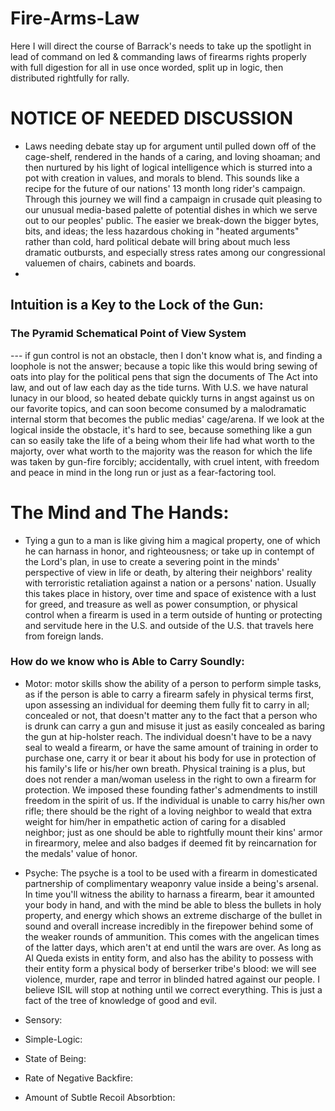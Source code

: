 # Fire-Arms-Law
Here I will direct the course of Barrack's needs to take up the spotlight in lead of command on led &amp; commanding laws of firearms rights properly with full digestion for all in use once worded, split up in logic, then distributed rightfully for rally.

# NOTICE OF NEEDED DISCUSSION
- Laws needing debate stay up for argument until pulled down off of the cage-shelf, rendered in the hands of a caring, and loving shoaman; and then nurtured by his light of logical intelligence which is sturred into a pot with creation in values, and morals to blend. This sounds like a recipe for the future of our nations' 13 month long rider's campaign. Through this journey we will find a campaign in crusade quit pleasing to our unusual media-based palette of potential dishes in which we serve out to our peoples' public. The easier we break-down the bigger bytes, bits, and ideas; the less hazardous choking in "heated arguments" rather than cold, hard political debate will bring about much less dramatic outbursts, and especially stress rates among our congressional valuemen of chairs, cabinets and boards.
- 
## Intuition is a Key to the Lock of the Gun:
### The Pyramid Schematical Point of View System 
--- if gun control is not an obstacle, then I don't know what is, and finding a loophole is not the answer; because a topic like this would bring sewing of oats into play for the political pens that sign the documents of The Act into law, and out of law each day as the tide turns. With U.S. we have natural lunacy in our blood, so heated debate quickly turns in angst against us on our favorite topics, and can soon become consumed by a malodramatic internal storm that becomes the public medias' cage/arena. If we look at the logical inside the obstacle, it's hard to see, because something like a gun can so easily take the life of a being whom their life had what worth to the majorty, over what worth to the majority was the reason for which the life was taken by gun-fire forcibly; accidentally, with cruel intent, with freedom and peace in mind in the long run or just as a fear-factoring tool.

# The Mind and The Hands:
* Tying a gun to a man is like giving him a magical property, one of which he can harnass in honor, and righteousness; or take up in contempt of the Lord's plan, in use to create a severing point in the minds' perspective of view in life or death, by altering their neighbors' reality with terroristic retaliation against a nation or a persons' nation. Usually this takes place in history, over time and space of existence with a lust for greed, and treasure as well as power consumption, or physical control when a firearm is used in a term outside of hunting or protecting and servitude here in the U.S. and outside of the U.S. that travels here from foreign lands. 

### How do we know who is Able to Carry Soundly:

- Motor: motor skills show the ability of a person to perform simple tasks, as if the person is able to carry a firearm safely in physical terms first, upon assessing an individual for deeming them fully fit to carry in all; concealed or not, that doesn't matter any to the fact that a person who is drunk can carry a gun and misuse it just as easily concealed as baring the gun at hip-holster reach. The individual doesn't have to be a navy seal to weald a firearm, or have the same amount of training in order to purchase one, carry it or bear it about his body for use in protection of his family's life or his/her own breath. Physical training is a plus, but does not render a man/woman useless in the right to own a firearm for protection. We imposed these founding father's admendments to instill freedom in the spirit of us. If the individual is unable to carry his/her own rifle; there should be the right of a loving neighbor to weald that extra weight for him/her in empathetic action of caring for a disabled neighbor; just as one should be able to rightfully mount their kins' armor in firearmory, melee and also badges if deemed fit by reincarnation for the medals' value of honor. 

- Psyche: The psyche is a tool to be used with a firearm in domesticated partnership of complimentary weaponry value inside a being's arsenal. In time you'll witness the ability to harnass a firearm, bear it amounted your body in hand, and with the mind be able to bless the bullets in holy property, and energy which shows an extreme discharge of the bullet in sound and overall increase incredibly in the firepower behind some of the weaker rounds of ammunition. This comes with the angelican times of the latter days, which aren't at end until the wars are over. As long as Al Queda exists in entity form, and also has the ability to possess with their entity form a physical body of berserker tribe's blood: we will see violence, murder, rape and terror in blinded hatred against our people. I believe ISIL will stop at nothing until we correct everything. This is just a fact of the tree of knowledge of good and evil. 
- Sensory:
- Simple-Logic:
- State of Being:
- Rate of Negative Backfire:
- Amount of Subtle Recoil Absorbtion:

